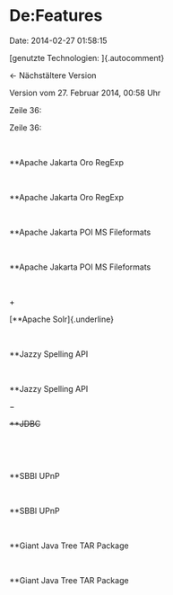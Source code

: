 De:Features
===========

Date: 2014-02-27 01:58:15

[genutzte Technologien: ]{.autocomment}

← Nächstältere Version

Version vom 27. Februar 2014, 00:58 Uhr

Zeile 36:

Zeile 36:

 

<div>

\*\*Apache Jakarta Oro RegExp

</div>

 

<div>

\*\*Apache Jakarta Oro RegExp

</div>

 

<div>

\*\*Apache Jakarta POI MS Fileformats

</div>

 

<div>

\*\*Apache Jakarta POI MS Fileformats

</div>

 

\+

<div>

[\*\*Apache Solr]{.underline}

</div>

 

<div>

\*\*Jazzy Spelling API

</div>

 

<div>

\*\*Jazzy Spelling API

</div>

−

<div>

~~\*\*JDBC~~

</div>

 

 

<div>

\*\*SBBI UPnP

</div>

 

<div>

\*\*SBBI UPnP

</div>

 

<div>

\*\*Giant Java Tree TAR Package

</div>

 

<div>

\*\*Giant Java Tree TAR Package

</div>
